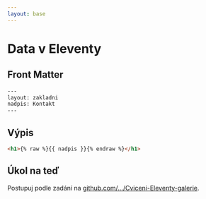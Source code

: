 ```yaml
---
layout: base
---
```


# Data v Eleventy

## Front Matter

```html
---
layout: zakladni
nadpis: Kontakt
---
```

## Výpis

```html
<h1>{% raw %}{{ nadpis }}{% endraw %}</h1>
```

## Úkol na teď

Postupuj podle zadání na [github.com/…/Cviceni-Eleventy-galerie](https://github.com/Czechitas-podklady-WEB/Cviceni-Eleventy-galerie).
